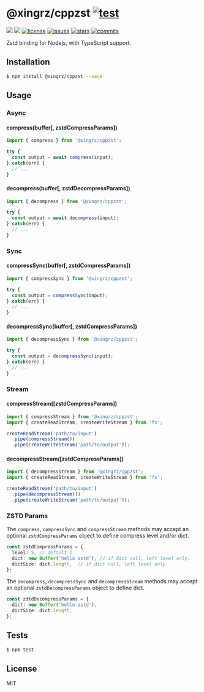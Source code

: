@xingrz/cppzst [![test](https://github.com/xingrz/cppzst/actions/workflows/test.yml/badge.svg)](https://github.com/xingrz/cppzst/actions/workflows/test.yml)
=====

[![][npm-version]][npm-url] [![][npm-downloads]][npm-url] [![license][license-img]][license-url] [![issues][issues-img]][issues-url] [![stars][stars-img]][stars-url] [![commits][commits-img]][commits-url]

Zstd binding for Nodejs, with TypeScript support.

## Installation

```sh
$ npm install @xingrz/cppzst --save
```

## Usage

### Async

#### compress(buffer[, zstdCompressParams])

```ts
import { compress } from '@xingrz/cppzst';

try {
  const output = await compress(input);
} catch(err) {
  // ...
}
```

#### decompress(buffer[, zstdDecompressParams])

```ts
import { decompress } from '@xingrz/cppzst';

try {
  const output = await decompress(input);
} catch(err) {
  // ...
}
```

### Sync

#### compressSync(buffer[, zstdCompressParams])

```ts
import { compressSync } from '@xingrz/cppzst';

try {
  const output = compressSync(input);
} catch(err) {
  // ...
}
```

#### decompressSync(buffer[, zstdCompressParams])

```ts
import { decompressSync } from '@xingrz/cppzst';

try {
  const output = decompressSync(input);
} catch(err) {
  // ...
}
```

### Stream

#### compressStream([zstdCompressParams])

```ts
import { compressStream } from '@xingrz/cppzst';
import { createReadStream, createWriteStream } from 'fs';

createReadStream('path/to/input')
  .pipe(compressStream())
  .pipe(createWriteStream('path/to/output'));
```

#### decompressStream([zstdCompressParams])

```ts
import { decompressStream } from '@xingrz/cppzst';
import { createReadStream, createWriteStream } from 'fs';

createReadStream('path/to/input')
  .pipe(decompressStream())
  .pipe(createWriteStream('path/to/output'));
```

### ZSTD Params

The `compress`, `compressSync` and `compressStream` methods may accept an optional `zstdCompressParams` object to define compress level and/or dict.

```ts
const zstdCompressParams = {
  level: 5, // default 1
  dict: new Buffer('hello zstd'), // if dict null, left level only.
  dictSize: dict.length,  // if dict null, left level only.
};
```

The `decompress`, `decompressSync` and `decompressStream` methods may accept an optional `zstdDecompressParams` object to define dict.

```ts
const zdtdDecompressParams = {
  dict: new Buffer('hello zstd'),
  dictSize: dict.length,
};
```

## Tests

```sh
$ npm test
```

## License
MIT

[npm-version]: https://img.shields.io/npm/v/@xingrz/cppzst.svg?style=flat-square
[npm-downloads]: https://img.shields.io/npm/dm/@xingrz/cppzst.svg?style=flat-square
[npm-url]: https://www.npmjs.org/package/@xingrz/cppzst
[license-img]: https://img.shields.io/github/license/xingrz/cppzst?style=flat-square
[license-url]: LICENSE
[issues-img]: https://img.shields.io/github/issues/xingrz/cppzst?style=flat-square
[issues-url]: https://github.com/xingrz/cppzst/issues
[stars-img]: https://img.shields.io/github/stars/xingrz/cppzst?style=flat-square
[stars-url]: https://github.com/xingrz/cppzst/stargazers
[commits-img]: https://img.shields.io/github/last-commit/xingrz/cppzst?style=flat-square
[commits-url]: https://github.com/xingrz/cppzst/commits/master
